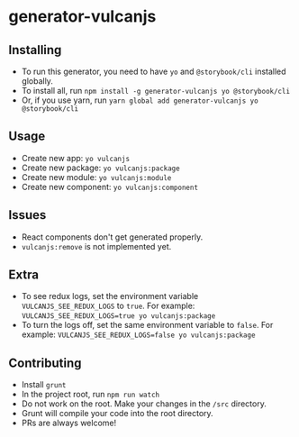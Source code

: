 # generator-vulcanjs

## Installing
- To run this generator, you need to have `yo` and `@storybook/cli` installed globally.
- To install all, run `npm install -g generator-vulcanjs yo @storybook/cli`
- Or, if you use yarn, run `yarn global add generator-vulcanjs yo @storybook/cli`

## Usage
- Create new app: `yo vulcanjs`
- Create new package: `yo vulcanjs:package`
- Create new module: `yo vulcanjs:module`
- Create new component: `yo vulcanjs:component`

## Issues
- React components don't get generated properly.
- `vulcanjs:remove` is not implemented yet.

## Extra
- To see redux logs, set the environment variable `VULCANJS_SEE_REDUX_LOGS` to `true`. For example:  `VULCANJS_SEE_REDUX_LOGS=true yo vulcanjs:package`
- To turn the logs off, set the same environment variable to `false`. For example: `VULCANJS_SEE_REDUX_LOGS=false yo vulcanjs:package`

## Contributing
- Install `grunt`
- In the project root, run `npm run watch`
- Do not work on the root. Make your changes in the `/src` directory.
- Grunt will compile your code into the root directory.
- PRs are always welcome!
